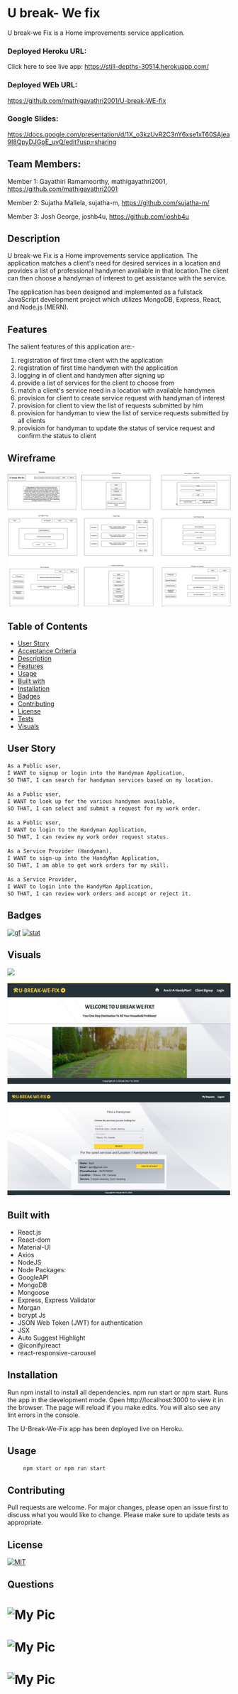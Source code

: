 # U break- We fix
U break-we Fix is a Home improvements service application.

### Deployed Heroku URL:
Click here to see live app: https://still-depths-30514.herokuapp.com/

### Deployed WEb URL:
https://github.com/mathigayathri2001/U-break-WE-fix

### Google Slides:
https://docs.google.com/presentation/d/1X_o3kzUvR2C3nY6xse1xT60SAjea9I8QpyDJGpE_uvQ/edit?usp=sharing

## Team Members:

Member 1: Gayathiri Ramamoorthy, mathigayathri2001, https://github.com/mathigayathri2001

Member 2: Sujatha Mallela, sujatha-m, https://github.com/sujatha-m/

Member 3: Josh George, joshb4u, https://github.com/joshb4u

## Description
U break-we Fix is a Home improvements service application.
The application matches a client's need for desired services in a location and provides a list of professional 
handymen available in that location.The client can then choose a handyman of interest to get assistance with the service.

The application has been designed and implemented as a fullstack JavaScript development project 
which utilizes MongoDB, Express, React, and Node.js (MERN).

## Features
The salient features of this application are:-

1) registration of first time client with the application 
2) registration of first time handymen with the application
3) logging in of client and handymen after signing up
4) provide a list of services for the client to choose from
5) match a client's service need in a location with available handymen
6) provision for client to create service request with handyman of interest
7) provision for client to view the list of requests submitted by him
8) provision for handyman to view the list of service requests submitted by all clients
9) provision for handyman to update the status of service request and confirm the status to client

## Wireframe
![Wireframe](demo/images/Wireframe.jpg)

## Table of Contents
   * [User Story](#user-story)
   * [Acceptance Criteria](#acceptance-criteria)
   * [Description](#description)
   * [Features](#features)
   * [Usage](#usage)
   * [Built with](#built-with)
   * [Installation](#installation)
   * [Badges](#badges)
   * [Contributing](#contributing)
   * [License](#license)
   * [Tests](#tests)
   * [Visuals](#visuals)

## User Story
```
As a Public user,
I WANT to signup or login into the Handyman Application,
SO THAT, I can search for handyman services based on my location.

As a Public user,
I WANT to look up for the various handymen available,
SO THAT, I can select and submit a request for my work order.

As a Public user,
I WANT to login to the Handyman Application,
SO THAT, I can review my work order request status.

As a Service Provider (Handyman),
I WANT to sign-up into the HandyMan Application,
SO THAT, I am able to get work orders for my skill.

As a Service Provider,
I WANT to login into the HandyMan Application,
SO THAT, I can review work orders and accept or reject it.
```

## Badges
[![gf](https://img.shields.io/github/followers/sujatha-m?style=social)](https://img.shields.io/github/followers/sujatha-m?style=social)
[![stat](https://img.shields.io/website?url=https%3A%2F%2Fsujatha-m.github.io%2FWeather-Dashboard%2FDevelop%2F)](https://img.shields.io/website?url=https%3A%2F%2Fsujatha-m.github.io%2FWeather-Dashboard%2FDevelop%2F)


## Visuals

![](demo/images/uBreakWeFix.gif)

![](demo/images/Screenshot1.png)

![](demo/images/Screenshot5.png)

## Built with
* React.js
* React-dom
* Material-UI
* Axios
* NodeJS
* Node Packages:
* GoogleAPI
* MongoDB
* Mongoose
* Express, Express Validator
* Morgan
* bcrypt Js
* JSON Web Token (JWT) for authentication
* JSX
* Auto Suggest Highlight
* @iconify/react
* react-responsive-carousel

## Installation 
Run npm install to install all dependencies.
npm run start or npm start.
Runs the app in the development mode.
Open http://localhost:3000 to view it in the browser.
The page will reload if you make edits. You will also see any lint errors in the console.

The U-Break-We-Fix app has been deployed live on Heroku.

## Usage
```sh
     npm start or npm run start
```

## Contributing
Pull requests are welcome. For major changes, please open an issue first to discuss what you would like to change.
Please make sure to update tests as appropriate.


## License 
[![MIT](https://img.shields.io/npm/l/isc?color=Blue&style=plastic)](https://img.shields.io/npm/l/isc?color=Blue&style=plastic)

## Questions
# ![My Pic](https://avatars3.githubusercontent.com/u/60233461?s=460&u=a5d2e5df3b849202cb83f5e0237dbf213784c2ec&v=4)
# ![My Pic](https://avatars0.githubusercontent.com/u/59231894?v=4)
# ![My Pic](https://avatars2.githubusercontent.com/u/59143348?s=400&u=07124c17d7c50ca8896a160d251151d303e8aaae&v=4)

